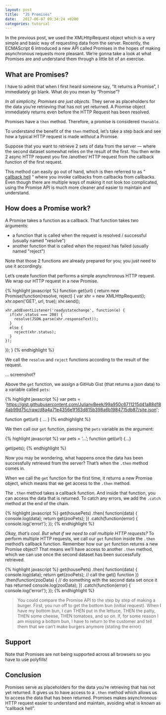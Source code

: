 ```yaml
---
layout: post
title:  "JS Promises"
date:   2017-06-07 09:34:24 +0200
categories: tutorial
---
```


In the previous post, we used the XMLHttpRequest object which is a very simple and basic way of requesting data from the server. Recently, the ECMAScript 6 introduced a new API called Promises in the hopes of making asynchronous requests more pleasant. We’re gonna take a look at what Promises are and understand them through a little bit of an exercise.

## What are Promises?
I have to admit that when I first heard someone say, “It returns a Promise”, I immediately go blank. What do you mean by “Promise”?

*In all simplicity, Promises are just objects.* They serve as placeholders for the data you’re retrieving that has not yet returned. A Promise object immediately returns even before the HTTP Request has been resolved.

Promises have a `then` method. Therefore, a promise is considered `thenable`.

To understand the benefit of the `then` method, let’s take a step back and see how a typical HTTP request is made *without* a Promise.

Suppose that you want to retrieve 2 sets of data from the server — where the second dataset somewhat relies on the result of the first. You then write 2 async HTTP request you fire /another/ HTTP request from the callback function of the first request.

This method can easily go out of hand, which is then referred to as “ [callback hell](http://callbackhell.com/) “ where you invoke callbacks from callbacks from callbacks. Even though there are multiple ways of making it not look too complicated, using the Promise API is much more cleaner and easier to maintain and understand.

## How does a Promise work?
A Promise takes a function as a callback. That function takes two arguments:

- a function that is called when the request is resolved / successful (usually named "resolve")
- another function that is called when the request has failed (usually named "reject")

Note that those 2 functions are already prepared for you; you just need to use it accordingly.

Let’s create function that performs a simple asynchronous HTTP request. We wrap our HTTP request in a new Promise.

{% highlight javascript %}
function get(url) {
  return new Promise(function(resolve, reject) {
    var xhr = new XMLHttpRequest();
    xhr.open('GET', url, true);
    xhr.send();

    xhr.addEventListener('readystatechange', function(e) {
      if(xhr.status === 200) {
        resolve(JSON.parse(xhr.responseText));
      }
      else {
        reject(xhr.status);
      }
    });
  });
}
{% endhighlight %}

We call the `resolve` and `reject` functions according to the result of the request.

… screenshot?

Above the `get` function, we assign a GitHub Gist (that returns a json data) to a variable called `pets`:

{% highlight javascript %}
var pets = 'https://gist.githubusercontent.com/JulianvBeek/99a950c6711215d41a88d184ab99d75c/raw/d8a4a71e4356e1f163d815b398a6b1984715db87/site.json';

function get(url) { ... }
{% endhighlight %}

We then call our `get` function, passing the `pets` variable as the argument:

{% highlight javascript %}
var pets = ‘…’;
function get(url) {…}

get(pets);
{% endhighlight %}

Now you may be wondering, what happens once the data has been successfully retrieved from the server? That’s when the `.then` method comes in.

When we call the `get` function for the first time, it returns a new Promise object, which means that we get access to the `.then` method.

The `.then` method takes a callback function. And inside that function, you can access the data that is returned. To catch any errors, we add the `.catch` method at the end of the chain.

{% highlight javascript %}
get(housePets)
  .then(
  function(data) {
    console.log(data);
    return get(zooPets);
  })
  .catch(function(error) {
    console.log('error!');
});
{% endhighlight %}

*Okay, that’s cool. But what if we need to call multiple HTTP requests?*
To perform multiple HTTP requests, we call our `get` function inside the `.then` method’s callback function. Remember how our `get` function returns a new Promise object? That means we’ll have access to another `.then` method, which we can use once the second dataset has been successfully retrieved.

{% highlight javascript %}
get(housePets)
  .then(
  function(data) {
    console.log(data);
    return get(zooPets); // call the get() function
  })
  .then(function(zooData) { // do something with the second 									data set once it has returned
    console.log(zooData);
  })
  .catch(function(error) {
    console.log('error!');
});
{% endhighlight %}

> You could compare the Promise API to the step by step of making a burger. First, you run off to get the bottom bun (initial request). When I have my bottom bun, I can THEN put in the lettuce, THEN the patty, THEN some cheese, THEN tomatoes, and so on. If, for some reason I am missing a bottom bun, I have to return to the customer and tell them that we can’t make burgers anymore (stating the error)

## Support
Note that Promises are not being supported across all browsers so you have to use polyfills!


## Conclusion
Promises serve as placeholders for the data you’re retrieving that has not yet returned. It gives us to have access to a `.then` method which allows us to access the data that has been returned. Promises makes asynchronous HTTP request easier to understand and maintain, avoiding what is known as “callback hell”.
